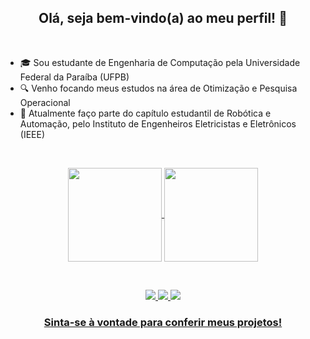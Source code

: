 <h2 align="center"> Olá, seja bem-vindo(a) ao meu perfil! 👋 </h2>
<br>

- 🎓 Sou estudante de Engenharia de Computação pela Universidade Federal da Paraíba (UFPB)
- 🔍 Venho focando meus estudos na área de Otimização e Pesquisa Operacional
- 🤖 Atualmente faço parte do capítulo estudantil de Robótica e Automação, pelo Instituto de Engenheiros Eletricistas e Eletrônicos (IEEE)

<br>

<p align="center"> 
  <a href="https://github.com/anuraghazra/github-readme-stats">
    <img height="150em" align="center" src="https://github-readme-stats.vercel.app/api?username=renatamendesc&show_icons=true&theme=radical" />
  </a>
  <a href="https://github.com/anuraghazra/convoychat">
    <img height="150em" align="center" src="https://github-readme-stats.vercel.app/api/top-langs/?username=renatamendesc&theme=radical&layout=compact" />
  </a>
</p>

<br>

<!--
<p align="center">
  <img src="https://komarev.com/ghpvc/?username=renatamendesc"/>
</p>
-->

<p align="center">
  <a href="https://www.linkedin.com/in/renatamendesc/"><img src="https://img.shields.io/badge/LinkedIn-0077B5?style=for-the-badge&logo=linkedin&logoColor=white"/>
  <a href="https://www.instagram.com/rehmpcampos/"><img src="https://img.shields.io/badge/Instagram-E4405F?style=for-the-badge&logo=instagram&logoColor=white"/>
  <a href="mailto:renatampc0300802@gmail.com"><img src="https://img.shields.io/badge/Gmail-D14836?style=for-the-badge&logo=gmail&logoColor=white"/>
</p> 
    
<h3 align="center"> Sinta-se à vontade para conferir meus projetos! </h3>
